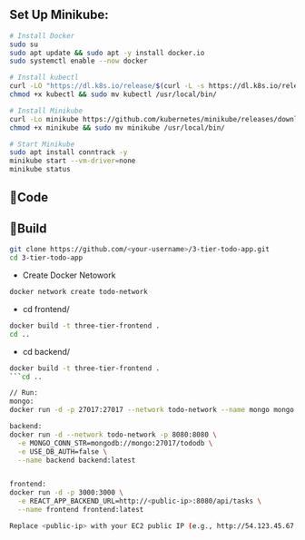## Set Up Minikube:

```bash
# Install Docker
sudo su
sudo apt update && sudo apt -y install docker.io
sudo systemctl enable --now docker

# Install kubectl
curl -LO "https://dl.k8s.io/release/$(curl -L -s https://dl.k8s.io/release/stable.txt)/bin/linux/amd64/kubectl"
chmod +x kubectl && sudo mv kubectl /usr/local/bin/

# Install Minikube
curl -Lo minikube https://github.com/kubernetes/minikube/releases/download/v1.24.0/minikube-linux-amd64
chmod +x minikube && sudo mv minikube /usr/local/bin/

# Start Minikube
sudo apt install conntrack -y
minikube start --vm-driver=none
minikube status
```

## 📜Code
## 🐳Build
```bash
git clone https://github.com/<your-username>/3-tier-todo-app.git
cd 3-tier-todo-app
```

- Create Docker Netowork
```bash
docker network create todo-network
```
- cd frontend/
```bash
docker build -t three-tier-frontend .
cd ..
```
- cd backend/
```bash
docker build -t three-tier-frontend .
```cd ..

// Run:
mongo:
docker run -d -p 27017:27017 --network todo-network --name mongo mongo:latest

backend:
docker run -d --network todo-network -p 8080:8080 \
  -e MONGO_CONN_STR=mongodb://mongo:27017/tododb \
  -e USE_DB_AUTH=false \
  --name backend backend:latest


frontend:
docker run -d -p 3000:3000 \
  -e REACT_APP_BACKEND_URL=http://<public-ip>:8080/api/tasks \
  --name frontend frontend:latest

Replace <public-ip> with your EC2 public IP (e.g., http://54.123.45.67:8080/api/tasks).

```
